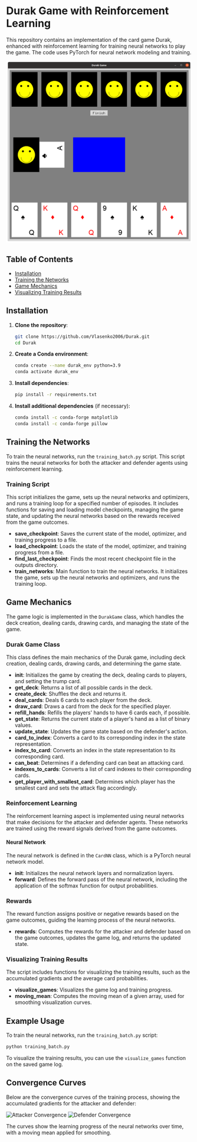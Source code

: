 # Durak Game with Reinforcement Learning

This repository contains an implementation of the card game Durak, enhanced with reinforcement learning for training neural networks to play the game. The code uses PyTorch for neural network modeling and training.


![Example of a fameplay](https://github.com/Vlasenko2006/Durak/blob/main/Durak_game.png)


## Table of Contents
- [Installation](#installation)
- [Training the Networks](#training-the-networks)
- [Game Mechanics](#game-mechanics)
- [Visualizing Training Results](#visualizing-training-results)

## Installation

1. **Clone the repository**:
   ```sh
   git clone https://github.com/Vlasenko2006/Durak.git
   cd Durak
   ```

2. **Create a Conda environment**:
   ```sh
   conda create --name durak_env python=3.9
   conda activate durak_env
   ```

3. **Install dependencies**:
   ```sh
   pip install -r requirements.txt
   ```

4. **Install additional dependencies** (if necessary):
   ```sh
   conda install -c conda-forge matplotlib
   conda install -c conda-forge pillow
   ```

## Training the Networks

To train the neural networks, run the `training_batch.py` script. This script trains the neural networks for both the attacker and defender agents using reinforcement learning.

### Training Script

This script initializes the game, sets up the neural networks and optimizers, and runs a training loop for a specified number of episodes. It includes functions for saving and loading model checkpoints, managing the game state, and updating the neural networks based on the rewards received from the game outcomes.

- **save_checkpoint**: Saves the current state of the model, optimizer, and training progress to a file.
- **load_checkpoint**: Loads the state of the model, optimizer, and training progress from a file.
- **find_last_checkpoint**: Finds the most recent checkpoint file in the outputs directory.
- **train_networks**: Main function to train the neural networks. It initializes the game, sets up the neural networks and optimizers, and runs the training loop.

## Game Mechanics

The game logic is implemented in the `DurakGame` class, which handles the deck creation, dealing cards, drawing cards, and managing the state of the game.

### Durak Game Class

This class defines the main mechanics of the Durak game, including deck creation, dealing cards, drawing cards, and determining the game state.

- **__init__**: Initializes the game by creating the deck, dealing cards to players, and setting the trump card.
- **get_deck**: Returns a list of all possible cards in the deck.
- **create_deck**: Shuffles the deck and returns it.
- **deal_cards**: Deals 6 cards to each player from the deck.
- **draw_card**: Draws a card from the deck for the specified player.
- **refill_hands**: Refills the players' hands to have 6 cards each, if possible.
- **get_state**: Returns the current state of a player's hand as a list of binary values.
- **update_state**: Updates the game state based on the defender's action.
- **card_to_index**: Converts a card to its corresponding index in the state representation.
- **index_to_card**: Converts an index in the state representation to its corresponding card.
- **can_beat**: Determines if a defending card can beat an attacking card.
- **indexes_to_cards**: Converts a list of card indexes to their corresponding cards.
- **get_player_with_smallest_card**: Determines which player has the smallest card and sets the attack flag accordingly.

### Reinforcement Learning

The reinforcement learning aspect is implemented using neural networks that make decisions for the attacker and defender agents. These networks are trained using the reward signals derived from the game outcomes.

#### Neural Network

The neural network is defined in the `CardNN` class, which is a PyTorch neural network model.

- **__init__**: Initializes the neural network layers and normalization layers.
- **forward**: Defines the forward pass of the neural network, including the application of the softmax function for output probabilities.

### Rewards

The reward function assigns positive or negative rewards based on the game outcomes, guiding the learning process of the neural networks.

- **rewards**: Computes the rewards for the attacker and defender based on the game outcomes, updates the game log, and returns the updated state.

### Visualizing Training Results

The script includes functions for visualizing the training results, such as the accumulated gradients and the average card probabilities.

- **visualize_games**: Visualizes the game log and training progress.
- **moving_mean**: Computes the moving mean of a given array, used for smoothing visualization curves.

## Example Usage

To train the neural networks, run the `training_batch.py` script:

```sh
python training_batch.py
```

To visualize the training results, you can use the `visualize_games` function on the saved game log.

## Convergence Curves

Below are the convergence curves of the training process, showing the accumulated gradients for the attacker and defender:

![Attacker Convergence](images/attacker_convergence.png)
![Defender Convergence](images/defender_convergence.png)

The curves show the learning progress of the neural networks over time, with a moving mean applied for smoothing.
